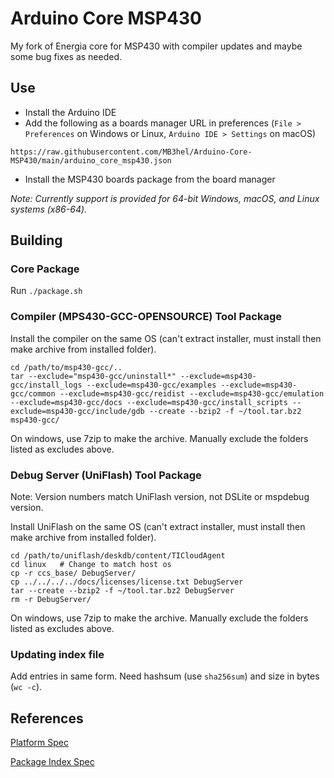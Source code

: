 # Arduino Core MSP430


My fork of Energia core for MSP430 with compiler updates and maybe some bug fixes as needed.


## Use

- Install the Arduino IDE
- Add the following as a boards manager URL in preferences (`File > Preferences` on Windows or Linux, `Arduino IDE > Settings` on macOS)

```
https://raw.githubusercontent.com/MB3hel/Arduino-Core-MSP430/main/arduino_core_msp430.json
```

- Install the MSP430 boards package from the board manager


*Note: Currently support is provided for 64-bit Windows, macOS, and Linux systems (x86-64).*




## Building


### Core Package

Run `./package.sh`


### Compiler (MPS430-GCC-OPENSOURCE) Tool Package

Install the compiler on the same OS (can't extract installer, must install then make archive from installed folder).

```
cd /path/to/msp430-gcc/..
tar --exclude="msp430-gcc/uninstall*" --exclude=msp430-gcc/install_logs --exclude=msp430-gcc/examples --exclude=msp430-gcc/common --exclude=msp430-gcc/reidist --exclude=msp430-gcc/emulation --exclude=msp430-gcc/docs --exclude=msp430-gcc/install_scripts --exclude=msp430-gcc/include/gdb --create --bzip2 -f ~/tool.tar.bz2 msp430-gcc/
```

On windows, use 7zip to make the archive. Manually exclude the folders listed as excludes above.


### Debug Server (UniFlash) Tool Package

Note: Version numbers match UniFlash version, not DSLite or mspdebug version.

Install UniFlash on the same OS (can't extract installer, must install then make archive from installed folder).

```
cd /path/to/uniflash/deskdb/content/TICloudAgent
cd linux   # Change to match host os
cp -r ccs_base/ DebugServer/
cp ../../../../docs/licenses/license.txt DebugServer
tar --create --bzip2 -f ~/tool.tar.bz2 DebugServer
rm -r DebugServer/
```

On windows, use 7zip to make the archive. Manually exclude the folders listed as excludes above.

### Updating index file

Add entries in same form. Need hashsum (use `sha256sum`) and size in bytes (`wc -c`).


## References

[Platform Spec](https://arduino.github.io/arduino-cli/0.31/platform-specification/)

[Package Index Spec](https://arduino.github.io/arduino-cli/0.31/package_index_json-specification/)
